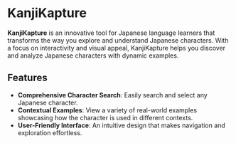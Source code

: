 # KanjiKapture

**KanjiKapture** is an innovative tool for Japanese language learners that transforms the way you explore and understand Japanese characters. With a focus on interactivity and visual appeal, KanjiKapture helps you discover and analyze Japanese characters with dynamic examples.

## Features

- **Comprehensive Character Search**: Easily search and select any Japanese character.
- **Contextual Examples**: View a variety of real-world examples showcasing how the character is used in different contexts.
- **User-Friendly Interface**: An intuitive design that makes navigation and exploration effortless.

